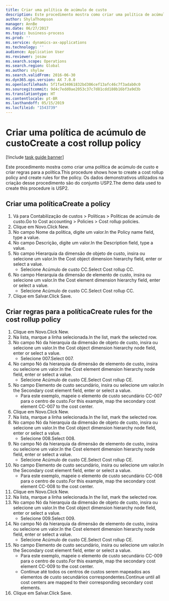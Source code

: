 ```yaml
---
title: Criar uma política de acúmulo de custo
description: Este procedimento mostra como criar uma política de acúmulo de custo e criar regras para a política.
author: ShylaThompson
manager: AnnBe
ms.date: 06/27/2017
ms.topic: business-process
ms.prod: ''
ms.service: dynamics-ax-applications
ms.technology: ''
audience: Application User
ms.reviewer: josaw
ms.search.scope: Operations
ms.search.region: Global
ms.author: shylaw
ms.search.validFrom: 2016-06-30
ms.dyn365.ops.version: AX 7.0.0
ms.openlocfilehash: 5f1fa434061832bd306cef13afc46c7f3adab0c0
ms.sourcegitcommit: 9d4c7edd0ae2053c37c7d81cdd180b16bf3a9d3b
ms.translationtype: HT
ms.contentlocale: pt-BR
ms.lasthandoff: 05/15/2019
ms.locfileid: "1543739"
---
```

# <a name="create-a-cost-rollup-policy"></a><span data-ttu-id="a2aaa-103">Criar uma política de acúmulo de custo</span><span class="sxs-lookup"><span data-stu-id="a2aaa-103">Create a cost rollup policy</span></span>

[!include [task guide banner](../../includes/task-guide-banner.md)]

<span data-ttu-id="a2aaa-104">Este procedimento mostra como criar uma política de acúmulo de custo e criar regras para a política.</span><span class="sxs-lookup"><span data-stu-id="a2aaa-104">This procedure shows how to create a cost rollup policy and create rules for the policy.</span></span> <span data-ttu-id="a2aaa-105">Os dados demonstrativos utilizados na criação desse procedimento são do conjunto USP2.</span><span class="sxs-lookup"><span data-stu-id="a2aaa-105">The demo data used to create this procedure is USP2.</span></span>


## <a name="create-a-policy"></a><span data-ttu-id="a2aaa-106">Criar uma política</span><span class="sxs-lookup"><span data-stu-id="a2aaa-106">Create a policy</span></span>
1. <span data-ttu-id="a2aaa-107">Vá para Contabilização de custos > Políticas > Políticas de acúmulo de custo.</span><span class="sxs-lookup"><span data-stu-id="a2aaa-107">Go to Cost accounting > Policies > Cost rollup policies.</span></span>
2. <span data-ttu-id="a2aaa-108">Clique em Novo.</span><span class="sxs-lookup"><span data-stu-id="a2aaa-108">Click New.</span></span>
3. <span data-ttu-id="a2aaa-109">No campo Nome da política, digite um valor.</span><span class="sxs-lookup"><span data-stu-id="a2aaa-109">In the Policy name field, type a value.</span></span>
4. <span data-ttu-id="a2aaa-110">No campo Descrição, digite um valor.</span><span class="sxs-lookup"><span data-stu-id="a2aaa-110">In the Description field, type a value.</span></span>
5. <span data-ttu-id="a2aaa-111">No campo Hierarquia da dimensão de objeto de custo, insira ou selecione um valor.</span><span class="sxs-lookup"><span data-stu-id="a2aaa-111">In the Cost object dimension hierarchy field, enter or select a value.</span></span>
    * <span data-ttu-id="a2aaa-112">Selecione Acúmulo de custo CC.</span><span class="sxs-lookup"><span data-stu-id="a2aaa-112">Select Cost rollup CC.</span></span>  
6. <span data-ttu-id="a2aaa-113">No campo Hierarquia da dimensão de elemento de custo, insira ou selecione um valor.</span><span class="sxs-lookup"><span data-stu-id="a2aaa-113">In the Cost element dimension hierarchy field, enter or select a value.</span></span>
    * <span data-ttu-id="a2aaa-114">Selecione Acúmulo de custo CC.</span><span class="sxs-lookup"><span data-stu-id="a2aaa-114">Select Cost rollup CC.</span></span>  
7. <span data-ttu-id="a2aaa-115">Clique em Salvar.</span><span class="sxs-lookup"><span data-stu-id="a2aaa-115">Click Save.</span></span>

## <a name="create-rules-for-the-cost-rollup-policy"></a><span data-ttu-id="a2aaa-116">Criar regras para a política</span><span class="sxs-lookup"><span data-stu-id="a2aaa-116">Create rules for the cost rollup policy</span></span>
1. <span data-ttu-id="a2aaa-117">Clique em Novo.</span><span class="sxs-lookup"><span data-stu-id="a2aaa-117">Click New.</span></span>
2. <span data-ttu-id="a2aaa-118">Na lista, marque a linha selecionada.</span><span class="sxs-lookup"><span data-stu-id="a2aaa-118">In the list, mark the selected row.</span></span>
3. <span data-ttu-id="a2aaa-119">No campo Nó da hierarquia da dimensão de objeto de custo, insira ou selecione um valor.</span><span class="sxs-lookup"><span data-stu-id="a2aaa-119">In the Cost object dimension hierarchy node field, enter or select a value.</span></span>
    * <span data-ttu-id="a2aaa-120">Selecione 007.</span><span class="sxs-lookup"><span data-stu-id="a2aaa-120">Select 007.</span></span>  
4. <span data-ttu-id="a2aaa-121">No campo Nó da hierarquia da dimensão de elemento de custo, insira ou selecione um valor.</span><span class="sxs-lookup"><span data-stu-id="a2aaa-121">In the Cost element dimension hierarchy node field, enter or select a value.</span></span>
    * <span data-ttu-id="a2aaa-122">Selecione Acúmulo de custo CE.</span><span class="sxs-lookup"><span data-stu-id="a2aaa-122">Select Cost rollup CE.</span></span>  
5. <span data-ttu-id="a2aaa-123">No campo Elemento de custo secundário, insira ou selecione um valor.</span><span class="sxs-lookup"><span data-stu-id="a2aaa-123">In the Secondary cost element field, enter or select a value.</span></span>
    * <span data-ttu-id="a2aaa-124">Para este exemplo, mapeie o elemento de custo secundário CC-007 para o centro de custo.</span><span class="sxs-lookup"><span data-stu-id="a2aaa-124">For this example, map the secondary cost element CC-007 to the cost center.</span></span>  
6. <span data-ttu-id="a2aaa-125">Clique em Novo.</span><span class="sxs-lookup"><span data-stu-id="a2aaa-125">Click New.</span></span>
7. <span data-ttu-id="a2aaa-126">Na lista, marque a linha selecionada.</span><span class="sxs-lookup"><span data-stu-id="a2aaa-126">In the list, mark the selected row.</span></span>
8. <span data-ttu-id="a2aaa-127">No campo Nó da hierarquia da dimensão de objeto de custo, insira ou selecione um valor.</span><span class="sxs-lookup"><span data-stu-id="a2aaa-127">In the Cost object dimension hierarchy node field, enter or select a value.</span></span>
    * <span data-ttu-id="a2aaa-128">Selecione 008.</span><span class="sxs-lookup"><span data-stu-id="a2aaa-128">Select 008.</span></span>  
9. <span data-ttu-id="a2aaa-129">No campo Nó da hierarquia da dimensão de elemento de custo, insira ou selecione um valor.</span><span class="sxs-lookup"><span data-stu-id="a2aaa-129">In the Cost element dimension hierarchy node field, enter or select a value.</span></span>
    * <span data-ttu-id="a2aaa-130">Selecione Acúmulo de custo CE.</span><span class="sxs-lookup"><span data-stu-id="a2aaa-130">Select Cost rollup CE.</span></span>  
10. <span data-ttu-id="a2aaa-131">No campo Elemento de custo secundário, insira ou selecione um valor.</span><span class="sxs-lookup"><span data-stu-id="a2aaa-131">In the Secondary cost element field, enter or select a value.</span></span>
    * <span data-ttu-id="a2aaa-132">Para este exemplo, mapeie o elemento de custo secundário CC-008 para o centro de custo.</span><span class="sxs-lookup"><span data-stu-id="a2aaa-132">For this example, map the secondary cost element CC-008 to the cost center.</span></span>  
11. <span data-ttu-id="a2aaa-133">Clique em Novo.</span><span class="sxs-lookup"><span data-stu-id="a2aaa-133">Click New.</span></span>
12. <span data-ttu-id="a2aaa-134">Na lista, marque a linha selecionada.</span><span class="sxs-lookup"><span data-stu-id="a2aaa-134">In the list, mark the selected row.</span></span>
13. <span data-ttu-id="a2aaa-135">No campo Nó da hierarquia da dimensão de objeto de custo, insira ou selecione um valor.</span><span class="sxs-lookup"><span data-stu-id="a2aaa-135">In the Cost object dimension hierarchy node field, enter or select a value.</span></span>
    * <span data-ttu-id="a2aaa-136">Selecione 009.</span><span class="sxs-lookup"><span data-stu-id="a2aaa-136">Select 009.</span></span>  
14. <span data-ttu-id="a2aaa-137">No campo Nó da hierarquia da dimensão de elemento de custo, insira ou selecione um valor.</span><span class="sxs-lookup"><span data-stu-id="a2aaa-137">In the Cost element dimension hierarchy node field, enter or select a value.</span></span>
    * <span data-ttu-id="a2aaa-138">Selecione Acúmulo de custo CE.</span><span class="sxs-lookup"><span data-stu-id="a2aaa-138">Select Cost rollup CE.</span></span>  
15. <span data-ttu-id="a2aaa-139">No campo Elemento de custo secundário, insira ou selecione um valor.</span><span class="sxs-lookup"><span data-stu-id="a2aaa-139">In the Secondary cost element field, enter or select a value.</span></span>
    * <span data-ttu-id="a2aaa-140">Para este exemplo, mapeie o elemento de custo secundário CC-009 para o centro de custo.</span><span class="sxs-lookup"><span data-stu-id="a2aaa-140">For this example, map the secondary cost element CC-009 to the cost center.</span></span>  
    * <span data-ttu-id="a2aaa-141">Continue até todos os centros de custos serem mapeados aos elementos de custo secundários correspondentes.</span><span class="sxs-lookup"><span data-stu-id="a2aaa-141">Continue until all cost centers are mapped to their corresponding secondary cost elements.</span></span>  
16. <span data-ttu-id="a2aaa-142">Clique em Salvar.</span><span class="sxs-lookup"><span data-stu-id="a2aaa-142">Click Save.</span></span>

